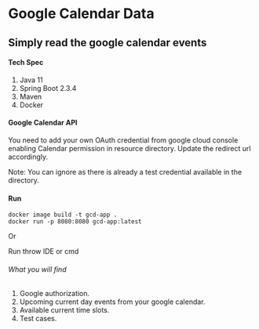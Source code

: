 # Google Calendar Data
## Simply read the google calendar events
#### Tech Spec
1. Java 11
2. Spring Boot 2.3.4
3. Maven 
4. Docker

#### Google Calendar API
You need to add your own OAuth credential from google cloud console enabling Calendar permission in resource directory. Update the redirect url accordingly.

Note: You can ignore as there is already a test credential available in the directory.
#### Run
```
docker image build -t gcd-app .
docker run -p 8080:8080 gcd-app:latest
```
Or

Run throw IDE or cmd

###### What you will find
1. Google authorization.
2. Upcoming current day events from your google calendar.
3. Available current time slots.
4. Test cases.

